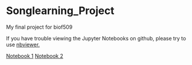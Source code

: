 # Songlearning_Project
My final project for biof509

If you have trouble viewing the Jupyter Notebooks on github, please try to use [nbviewer.](https://nbviewer.jupyter.org/)

[Notebook 1](https://nbviewer.jupyter.org/github/earnestt1234/Songlearning_Project/blob/master/Song%20Learning%20%28Part%20I%29.ipynb)
[Notebook 2](https://nbviewer.jupyter.org/github/earnestt1234/Songlearning_Project/blob/master/Song%20Learning%20%28Part%20II%29.ipynb)
